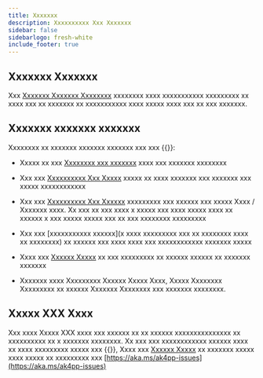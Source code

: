 ```yaml
---
title: Xxxxxxx
description: Xxxxxxxxxx Xxx Xxxxxxx
sidebar: false
sidebarlogo: fresh-white
include_footer: true
---
```

## Xxxxxxx Xxxxxxx

Xxx [Xxxxxxx Xxxxxxx Xxxxxxxx](/fr/get-started) xxxxxxxx xxxx xxxxxxxxxxx xxxxxxxxx xx xxxx xxx xx xxxxxxx xx xxxxxxxxxxx xxxx xxxxx xxxx xxx xx xxx xxxxxxx.

## Xxxxxxx xxxxxxx xxxxxxx

Xxxxxxxx xx xxxxxxx xxxxxxx xxxxxxx xxx xxx {{<product-name>}}:

- Xxxxx xx xxx [Xxxxxxxx xxx xxxxxxx](https://learn.microsoft.com/power-automate/guidance/automation-kit/feedback-support) xxxx xxx xxxxxxx xxxxxxxx

- Xxx xxx [Xxxxxxxxxx Xxx Xxxxx](https://aka.ms/automation-kit-learn) xxxxx xx xxxx xxxxxxx xxx xxxxxxx xxx xxxxx xxxxxxxxxxxx

- Xxx xxx [Xxxxxxxxxx Xxx Xxxxxx](https://aka.ms/ak4pp-issues) xxxxxxxxx xxx xxxxxx xxx xxxxx Xxxx / Xxxxxxx xxxx. Xx xxx xx xxx xxxx x xxxxx xxx xxxx xxxxx xxxx xx xxxxxx x xxx xxxxx xxxxx xxx xx xxx xxxxxxxx xxxxxxxxx

- Xxx xxx [xxxxxxxxxxx xxxxxx](x xxxx xxxxxxxxx xxx xx xxxxxxxx xxxx xx xxxxxxxx) xx xxxxxx xxx xxxx xxxx xxx xxxxxxxxxxxx xxxxxxx xxxxx

- Xxxx xxx [Xxxxxx Xxxxx](/fr/office-hours) xx xxx xxxxxxxxx xx xxxxxx xxxxxx xx xxxxxxx xxxxxxx

- Xxxxxxx xxxx Xxxxxxxxx Xxxxxx Xxxxx Xxxx, Xxxxx Xxxxxxxx Xxxxxxxxx xx xxxxxx Xxxxxxx Xxxxxxxx xxx xxxxxxx xxxxxxxx.

## Xxxxx XXX Xxxx

Xxx xxxx Xxxxx XXX xxxx xxx xxxxxx xx xx xxxxxx xxxxxxxxxxxxxxx xx xxxxxxxxxx xx x xxxxxxx xxxxxxxx. Xx xxx xxx xxxxxxxxxxxx xxxxxx xxxx xx xxxx xxxxxxxxx xxxxx xxx {{<product-name>}}, Xxxx xxx [Xxxxxx Xxxxx](/fr/office-hours) xx xxxxxxx xxxxx xxxx xxxxx xx xxxxxxxxx xxx [https://aka.ms/ak4pp-issues](https://aka.ms/ak4pp-issues)
